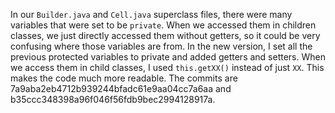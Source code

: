 In our `Builder.java` and `Cell.java` superclass files, there were many variables that were set to be `private`. When we accessed them in children classes, we just directly accessed them without getters, so it could be very confusing where those variables are from.
In the new version, I set all the previous protected variables to private and added getters and setters. When we access them in child classes, I used `this.getXX()` instead of just `XX`. This makes the code much more readable.
The commits are 7a9aba2eb4712b939244bfadc61e9aa04cc7a6aa and b35ccc348398a96f046f56fdb9bec2994128917a.
